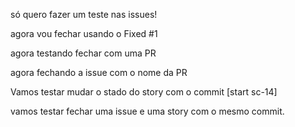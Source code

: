 só quero fazer um teste nas issues!

agora vou fechar usando o Fixed #1

agora testando fechar com uma PR

agora fechando a issue com o nome da PR

Vamos testar mudar o stado do story com o commit [start sc-14]

vamos testar fechar uma issue e uma story com o mesmo commit.